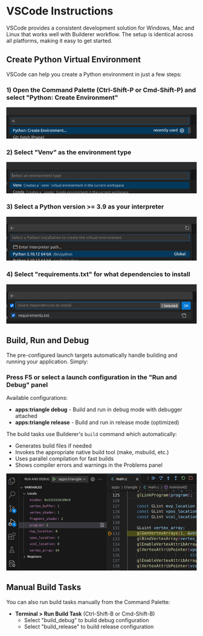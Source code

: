 # VSCode Instructions
VSCode provides a consistent development solution for Windows, Mac and Linux
that works well with Builderer workflow. The setup is identical across all
platforms, making it easy to get started.

## Create Python Virtual Environment
VSCode can help you create a Python environment in just a few steps:

### 1) Open the Command Palette (Ctrl-Shift-P or Cmd-Shift-P) and select "Python: Create Environment"
![](images/vscode/create_python_environment.png)

### 2) Select "Venv" as the environment type
![](images/vscode/select_python_venv.png)

### 3) Select a Python version >= 3.9 as your interpreter
![](images/vscode/select_python_version.png)

### 4) Select "requirements.txt" for what dependencies to install
![](images/vscode/select_python_requirements.png)

## Build, Run and Debug

The pre-configured launch targets automatically handle building and running your application. Simply:

### Press F5 or select a launch configuration in the "Run and Debug" panel

Available configurations:
- **apps:triangle debug** - Build and run in debug mode with debugger attached
- **apps:triangle release** - Build and run in release mode (optimized)

The build tasks use Builderer's `build` command which automatically:
- Generates build files if needed
- Invokes the appropriate native build tool (make, msbuild, etc.)
- Uses parallel compilation for fast builds
- Shows compiler errors and warnings in the Problems panel

![](images/vscode/debugging.png)

## Manual Build Tasks

You can also run build tasks manually from the Command Palette:
- **Terminal > Run Build Task** (Ctrl-Shift-B or Cmd-Shift-B)
  - Select "build_debug" to build debug configuration
  - Select "build_release" to build release configuration